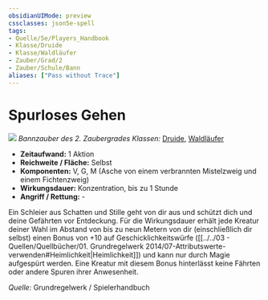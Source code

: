 ```yaml
---
obsidianUIMode: preview
cssclasses: json5e-spell
tags:
- Quelle/5e/Players_Handbook
- Klasse/Druide
- Klasse/Waldläufer
- Zauber/Grad/2
- Zauber/Schule/Bann
aliases: ["Pass without Trace"]
---
```

# Spurloses Gehen
![](../../../99%20-%20Setup/Files/Bildersammlung/Symbolik/Bannzauber.webp#token)
*Bannzauber des 2. Zaubergrades*
*Klassen:* [Druide](05%20-%20Wikipedia/Kompendium/Charakteroptionen/Klassen/Druide.md), [Waldläufer](../Charakteroptionen/Klassen/Waldläufer.md)

- **Zeitaufwand:** 1 Aktion
- **Reichweite / Fläche:** Selbst
- **Komponenten:** V, G, M (Asche von einem verbrannten Mistelzweig und einem Fichtenzweig)
- **Wirkungsdauer:** Konzentration, bis zu 1 Stunde
- **Angriff / Rettung:** -

Ein Schleier aus Schatten und Stille geht von dir aus und schützt dich und deine Gefährten vor Entdeckung. Für die Wirkungsdauer erhält jede Kreatur deiner Wahl im Abstand von bis zu neun Metern von dir (einschließlich dir selbst) einen Bonus von +10 auf Geschicklichkeitswürfe ([[../../03 - Quellen/Quellbücher/01. Grundregelwerk 2014/07-Attributswerte-verwenden#Heimlichkeit|Heimlichkeit]]) und kann nur durch Magie aufgespürt werden. Eine Kreatur mit diesem Bonus hinterlässt keine Fährten oder andere Spuren ihrer Anwesenheit.

 *Quelle:* Grundregelwerk / Spielerhandbuch